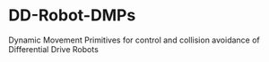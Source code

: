 # DD-Robot-DMPs
Dynamic Movement Primitives for control and collision avoidance of Differential Drive Robots
